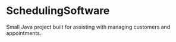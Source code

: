 # SchedulingSoftware

Small Java project built for assisting with managing customers and appointments.
